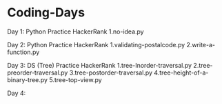 # Coding-Days

Day 1: Python Practice HackerRank 
	1.no-idea.py 					

Day 2: Python Practice HackerRank
	1.validating-postalcode.py 
	2.write-a-function.py

Day 3: DS (Tree) Practice HackerRank
	1.tree-Inorder-traversal.py
	2.tree-preorder-traversal.py
	3.tree-postorder-traversal.py
	4.tree-height-of-a-binary-tree.py
	5.tree-top-view.py

Day 4:
